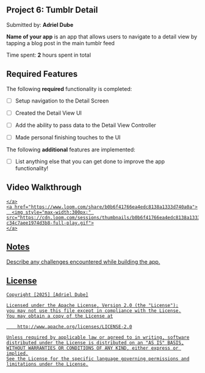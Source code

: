 ## Project 6: Tumblr Detail


Submitted by: **Adriel Dube**

**Name of your app** is an app that allows users to navigate to a detail view by tapping a blog post in the main tumblr feed

Time spent: **2** hours spent in total

## Required Features

The following **required** functionality is completed:

- [ ] Setup navigation to the Detail Screen
- [ ] Created the Detail View UI
- [ ] Add the ability to pass data to the Detail View Controller
- [ ] Made personal finishing touches to the UI


The following **additional** features are implemented:

- [ ] List anything else that you can get done to improve the app functionality!

## Video Walkthrough
<div>
    <a href="https://www.loom.com/share/b0b6f41766ea4edc8138a1333d740a0a">

    </a>
    <a href="https://www.loom.com/share/b0b6f41766ea4edc8138a1333d740a0a">
      <img style="max-width:300px;" src="https://cdn.loom.com/sessions/thumbnails/b0b6f41766ea4edc8138a1333d740a0a-c34c7aee1974d3b8-full-play.gif">
    </a>
  </div>

## Notes

Describe any challenges encountered while building the app.

## License

    Copyright [2025] [Adriel Dube]

    Licensed under the Apache License, Version 2.0 (the "License");
    you may not use this file except in compliance with the License.
    You may obtain a copy of the License at

        http://www.apache.org/licenses/LICENSE-2.0

    Unless required by applicable law or agreed to in writing, software
    distributed under the License is distributed on an "AS IS" BASIS,
    WITHOUT WARRANTIES OR CONDITIONS OF ANY KIND, either express or implied.
    See the License for the specific language governing permissions and
    limitations under the License.
